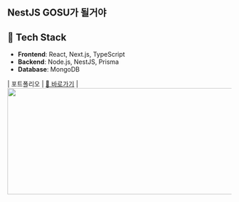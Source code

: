 ## NestJS GOSU가 될거야

## 🧠 Tech Stack
- **Frontend**: React, Next.js, TypeScript
- **Backend**: Node.js, NestJS, Prisma
- **Database**: MongoDB
  
| 포트폴리오 | [🔗 바로가기](https://retrofolio-psi.vercel.app/) |
<a href="https://github.com/devxb/gitanimals">
  <img
    src="https://render.gitanimals.org/farms/Defor721"
    width="1200"
    height="240"
  />
</a>
  
